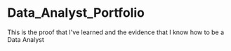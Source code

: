 # Data_Analyst_Portfolio
This is the proof that I've learned and the evidence that I know how to be a Data Analyst
